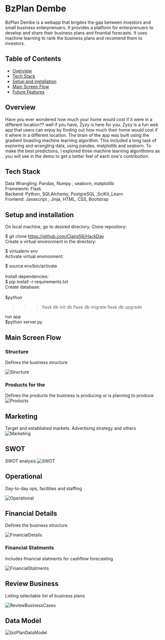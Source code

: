 
# BzPlan Dembe 
BzPlan Dembe is a webapp that brigdes the gap between investors and small business enterprenuers. It provides a platform for enterprenuers to develop and share their business plans and finantial forecasts. It uses machine learning to rank the business plans and recomend them to investors.

## Table of Contents
* [Overview](#Overview)
* [Tech Stack](#Tech-Stack)
* [Setup and installation](#Setup-and-installation)
* [Main Screen Flow](#Main-Screen-Flow)
* [Future Features](#Future-Features)



## Overview
Have you ever wondered how much your home would cost if it were in a different location?? well if you have, Zyzy is here for you. Zyzy is a fun web app that users can enjoy by finding out how much their home would cost if it where in a different location. The brain of the app was built using the gradient boasting machine learning algorithm. This included a long task of exploring and wrangling data, using pandas, matplotlib and seaborn. To make the best predictions, I explored three machine learning algorithmns as you will see in the demo to get a better feel of each one's contribution.



## Tech Stack
Data Wrangling: Pandas, Numpy , seaborn, matplotlib <br>
Framework: Flask <br>
Backend: Python, SQLAlchemy, PostgreSQL ,SciKit_Learn <br>
Frontend: Javascript , Jinja, HTML, CSS, Bootstrap <br>

## Setup and installation
On local machine, go to desired directory. Clone  repository:

$ git clone https://github.com/Claire56/HackDay <br>
Create a virtual environment in the directory:

$ virtualenv env<br>
Activate virtual environment:<br>

$ source env/bin/activate<br><br>
Install dependencies:<br>
$ pip install -r requirements.txt <br>
Create database:<br><br>
$python <br>
>>> flask db init db 
>>> flask db migrate
>>> flask db upgrade

run app <br>
$python server.py

## Main Screen Flow

### Structure
Defines the business structure

![Structure](./docs/1.Structure.png)

### Products for the 
Defines the products the business is producing or is planning to produce
![Products](./docs/2.Products.png)


## Marketing
Target and established markets. Advertising strategy and others
![Marketing](./docs/3.Marketing.png)


## SWOT
SWOT analysis
![SWOT](./docs/4.SWOT.png)


## Operational
Day-to-day ops, facilities and staffing

![Operational](./docs/5.Operational.png)


## Financial Details
Defines the business structure

![FinancialDetails](./docs/6.FinancialDetails.png)

### Financial Statments
Includes financial statments for cashflow forecasting

![FinancialStatments](./docs/7.FinancialStatements.png)


## Review Business
Listing selectable list of business plans

![ReviewBusinessCases](./docs/8.ReviewBusinessCases.png)

## Data Model


![bizPlanDataModel](./docs/bizPlanDataModel.png)
